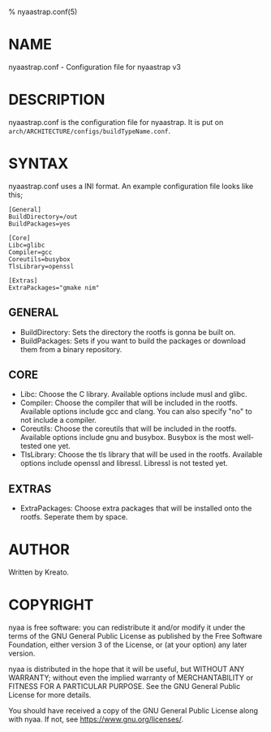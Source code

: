 % nyaastrap.conf(5)

# NAME
nyaastrap.conf - Configuration file for nyaastrap v3

# DESCRIPTION
nyaastrap.conf is the configuration file for nyaastrap. It is put on `arch/ARCHITECTURE/configs/buildTypeName.conf`.

# SYNTAX
nyaastrap.conf uses a INI format.
An example configuration file looks like this;
```
[General]
BuildDirectory=/out
BuildPackages=yes

[Core]
Libc=glibc
Compiler=gcc
Coreutils=busybox
TlsLibrary=openssl

[Extras]
ExtraPackages="gmake nim"
```

## GENERAL
* BuildDirectory: Sets the directory the rootfs is gonna be built on.
* BuildPackages: Sets if you want to build the packages or download them from a binary repository.

## CORE
* Libc: Choose the C library. Available options include musl and glibc.
* Compiler: Choose the compiler that will be included in the rootfs. Available options include gcc and clang. You can also specify "no" to not include a compiler.
* Coreutils: Choose the coreutils that will be included in the rootfs. Available options include gnu and busybox. Busybox is the most well-tested one yet.
* TlsLibrary: Choose the tls library that will be used in the rootfs. Available options include openssl and libressl. Libressl is not tested yet.

## EXTRAS
* ExtraPackages: Choose extra packages that will be installed onto the rootfs. Seperate them by space.

# AUTHOR
Written by Kreato.

# COPYRIGHT
nyaa is free software: you can redistribute it and/or modify
it under the terms of the GNU General Public License as published by
the Free Software Foundation, either version 3 of the License, or
(at your option) any later version.

nyaa is distributed in the hope that it will be useful,
but WITHOUT ANY WARRANTY; without even the implied warranty of
MERCHANTABILITY or FITNESS FOR A PARTICULAR PURPOSE.  See the
GNU General Public License for more details.

You should have received a copy of the GNU General Public License
along with nyaa.  If not, see <https://www.gnu.org/licenses/>.
